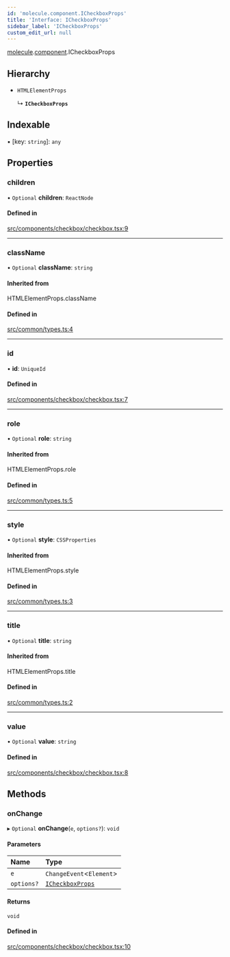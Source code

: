 ```yaml
---
id: 'molecule.component.ICheckboxProps'
title: 'Interface: ICheckboxProps'
sidebar_label: 'ICheckboxProps'
custom_edit_url: null
---
```


[molecule](../namespaces/molecule).[component](../namespaces/molecule.component).ICheckboxProps

## Hierarchy

-   `HTMLElementProps`

    ↳ **`ICheckboxProps`**

## Indexable

▪ [key: `string`]: `any`

## Properties

### children

• `Optional` **children**: `ReactNode`

#### Defined in

[src/components/checkbox/checkbox.tsx:9](https://github.com/DTStack/molecule/blob/b5324fcf/src/components/checkbox/checkbox.tsx#L9)

---

### className

• `Optional` **className**: `string`

#### Inherited from

HTMLElementProps.className

#### Defined in

[src/common/types.ts:4](https://github.com/DTStack/molecule/blob/b5324fcf/src/common/types.ts#L4)

---

### id

• **id**: `UniqueId`

#### Defined in

[src/components/checkbox/checkbox.tsx:7](https://github.com/DTStack/molecule/blob/b5324fcf/src/components/checkbox/checkbox.tsx#L7)

---

### role

• `Optional` **role**: `string`

#### Inherited from

HTMLElementProps.role

#### Defined in

[src/common/types.ts:5](https://github.com/DTStack/molecule/blob/b5324fcf/src/common/types.ts#L5)

---

### style

• `Optional` **style**: `CSSProperties`

#### Inherited from

HTMLElementProps.style

#### Defined in

[src/common/types.ts:3](https://github.com/DTStack/molecule/blob/b5324fcf/src/common/types.ts#L3)

---

### title

• `Optional` **title**: `string`

#### Inherited from

HTMLElementProps.title

#### Defined in

[src/common/types.ts:2](https://github.com/DTStack/molecule/blob/b5324fcf/src/common/types.ts#L2)

---

### value

• `Optional` **value**: `string`

#### Defined in

[src/components/checkbox/checkbox.tsx:8](https://github.com/DTStack/molecule/blob/b5324fcf/src/components/checkbox/checkbox.tsx#L8)

## Methods

### onChange

▸ `Optional` **onChange**(`e`, `options?`): `void`

#### Parameters

| Name       | Type                                                  |
| :--------- | :---------------------------------------------------- |
| `e`        | `ChangeEvent`<`Element`\>                             |
| `options?` | [`ICheckboxProps`](molecule.component.ICheckboxProps) |

#### Returns

`void`

#### Defined in

[src/components/checkbox/checkbox.tsx:10](https://github.com/DTStack/molecule/blob/b5324fcf/src/components/checkbox/checkbox.tsx#L10)
